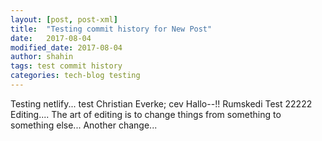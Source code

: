 ```yaml
---
layout: [post, post-xml]
title:  "Testing commit history for New Post"
date:   2017-08-04 
modified_date: 2017-08-04
author: shahin
tags: test commit history
categories: tech-blog testing
---
```

Testing netlify...
test
Christian Everke; cev
Hallo--!! Rumskedi
Test 22222
Editing....
The art of editing is to change things from something to something else...
Another change...
